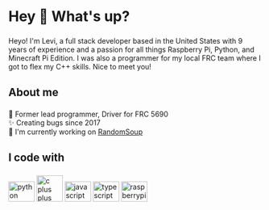 <h1 align="left">Hey 👋 What's up?</h1>

###

<p align="left">Heyo! I'm Levi, a full stack developer based in the United States with 9 years of experience and a passion for all things Raspberry Pi, Python, and Minecraft Pi Edition. I was also a programmer for my local FRC team where I got to flex my C++ skills. Nice to meet you!</p>

###

<h2 align="left">About me</h2>

###

<p align="left">🤖 Former lead programmer, Driver for FRC 5690<br>✨ Creating bugs since 2017<br>🚀 I'm currently working on <a href="https://github.com/randomsoup">RandomSoup</a></p>

###

<h2 align="left">I code with</h2>

###

<div align="left">  
  <img src="https://cdn.jsdelivr.net/gh/devicons/devicon/icons/python/python-original.svg" height="40" width="52" alt="python logo"  />
  <img src="https://cdn.jsdelivr.net/gh/devicons/devicon@latest/icons/cplusplus/cplusplus-original.svg" width="52" alt="c plus plus logo"/>
  <img src="https://cdn.jsdelivr.net/gh/devicons/devicon/icons/javascript/javascript-original.svg" height="40" width="52" alt="javascript logo"  />
  <img src="https://cdn.jsdelivr.net/gh/devicons/devicon/icons/typescript/typescript-original.svg" height="40" width="52" alt="typescript logo"  />
  <img src="https://cdn.jsdelivr.net/gh/devicons/devicon/icons/raspberrypi/raspberrypi-original.svg" height="40" width="52" alt="raspberrypi logo"  />
  
</div>
